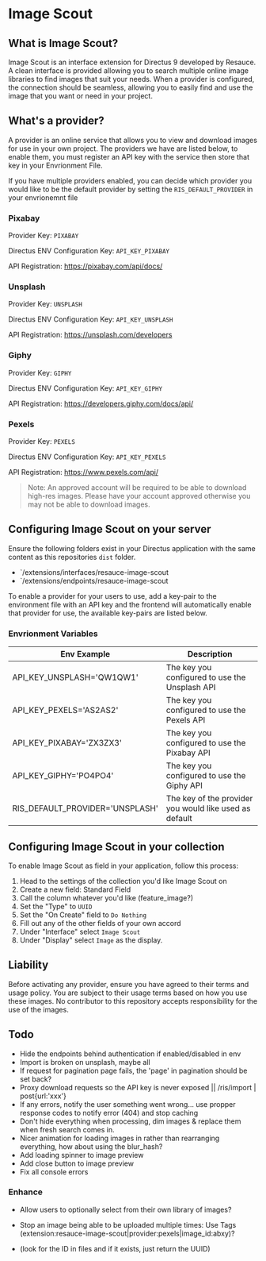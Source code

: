 # Image Scout

## What is Image Scout?

Image Scout is an interface extension for Directus 9 developed by Resauce. A clean interface is provided allowing you to search multiple online image libraries to find images that suit your needs. When a provider is configured, the connection should be seamless, allowing you to easily find and use the image that you want or need in your project.

## What's a provider?

A provider is an online service that allows you to view and download images for use in your own project. The providers we have are listed below, to enable them, you must register an API key with the service then store that key in your Envrionment File. 

If you have multiple providers enabled, you can decide which provider you would like to be the default provider by setting the `RIS_DEFAULT_PROVIDER` in your envrionemnt file

### Pixabay

Provider Key: `PIXABAY`

Directus ENV Configuration Key: `API_KEY_PIXABAY`

API Registration: https://pixabay.com/api/docs/


### Unsplash

Provider Key: `UNSPLASH`

Directus ENV Configuration Key: `API_KEY_UNSPLASH`

API Registration: https://unsplash.com/developers


### Giphy

Provider Key: `GIPHY`

Directus ENV Configuration Key: `API_KEY_GIPHY`

API Registration: https://developers.giphy.com/docs/api/

### Pexels

Provider Key: `PEXELS`

Directus ENV Configuration Key: `API_KEY_PEXELS`

API Registration: https://www.pexels.com/api/

> Note: An approved account will be required to be able to download high-res images. Please have your account approved otherwise you may not be able to download images.

## Configuring Image Scout on your server

Ensure the following folders exist in your Directus application with the same content as this repositories `dist` folder.
- `/extensions/interfaces/resauce-image-scout
- `/extensions/endpoints/resauce-image-scout

To enable a provider for your users to use, add a key-pair to the environment file with an API key and the frontend will automatically enable that provider for use, the available key-pairs are listed below.

### Envrionment Variables

| Env Example | Description |
| --- | --- |
| API_KEY_UNSPLASH='QW1QW1' | The key you configured to use the Unsplash API |
| API_KEY_PEXELS='AS2AS2' | The key you configured to use the Pexels API |
| API_KEY_PIXABAY='ZX3ZX3' | The key you configured to use the Pixabay API |
| API_KEY_GIPHY='PO4PO4' | The key you configured to use the Giphy API |
| RIS_DEFAULT_PROVIDER='UNSPLASH' | The key of the provider you would like used as default |

## Configuring Image Scout in your collection

To enable Image Scout as field in your application, follow this process:

1. Head to the settings of the collection you'd like Image Scout on
2. Create a new field: Standard Field
3. Call the column whatever you'd like (feature_image?)
4. Set the "Type" to `UUID`
5. Set the "On Create" field to `Do Nothing`
6. Fill out any of the other fields of your own accord
7. Under "Interface" select `Image Scout`
8. Under "Display" select `Image` as the display.

## Liability

Before activating any provider, ensure you have agreed to their terms and usage policy. You are subject to their usage terms based on how you use these images. No contributor to this repository accepts responsibility for the use of the images. 

## Todo
- Hide the endpoints behind authentication if enabled/disabled in env
- Import is broken on unsplash, maybe all
- If request for pagination page fails, the 'page' in pagination should be set back?
- Proxy download requests so the API key is never exposed || /ris/import | post{url:'xxx'}
- If any errors, notify the user something went wrong... use propper response codes to notify error (404) and stop caching
- Don't hide everything when processing, dim images & replace them when fresh search comes in.
- Nicer animation for loading images in rather than rearranging everything, how about using the blur_hash?
- Add loading spinner to image preview
- Add close button to image preview
- Fix all console errors

### Enhance
- Allow users to optionally select from their own library of images?

- Stop an image being able to be uploaded multiple times: Use Tags (extension:resauce-image-scout|provider:pexels|image_id:abxy)?
- (look for the ID in files and if it exists, just return the UUID)
